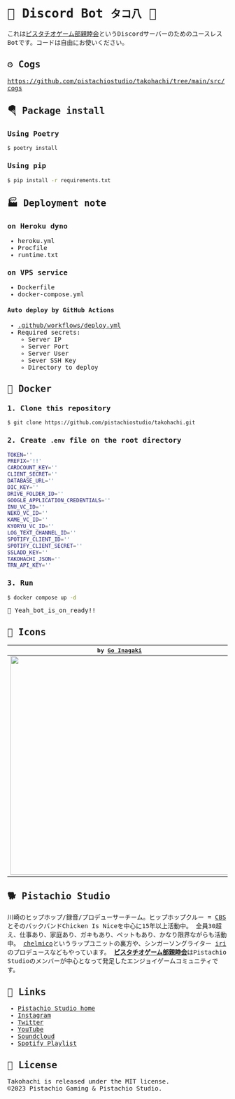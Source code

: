 <samp>

# 🐙 Discord Bot `タコ八` 🐙


これは[ピスタチオゲーム部親睦会](https://discord.gg/pistachiogaming)というDiscordサーバーのためのユースレスBotです。コードは自由にお使いください。

## ⚙ Cogs

https://github.com/pistachiostudio/takohachi/tree/main/src/cogs

## 🪂 Package install

### Using Poetry

```bash
$ poetry install
```

### Using pip

```bash
$ pip install -r requirements.txt
```

## 🏭 Deployment note

### on Heroku dyno

- heroku.yml
- Procfile
- runtime.txt

### on VPS service

- Dockerfile
- docker-compose.yml

#### Auto deploy by GitHub Actions

- [.github/workflows/deploy.yml](https://github.com/pistachiostudio/takohachi/blob/master/.github/workflows/deploy.yml)
- Required secrets:
  - Server IP
  - Server Port
  - Server User
  - Sever SSH Key
  - Directory to deploy

## 🐳 Docker

### 1. Clone this repository

```bash
$ git clone https://github.com/pistachiostudio/takohachi.git
```

### 2. Create `.env` file on the root directory

```bash
TOKEN=''
PREFIX='!!'
CARDCOUNT_KEY=''
CLIENT_SECRET=''
DATABASE_URL=''
DIC_KEY=''
DRIVE_FOLDER_ID=''
GOOGLE_APPLICATION_CREDENTIALS=''
INU_VC_ID=''
NEKO_VC_ID=''
KAME_VC_ID=''
KYORYU_VC_ID=''
LOG_TEXT_CHANNEL_ID=''
SPOTIFY_CLIENT_ID=''
SPOTIFY_CLIENT_SECRET=''
SSLADD_KEY=''
TAKOHACHI_JSON=''
TRN_API_KEY=''
```

### 3. Run

```bash
$ docker compose up -d
```

🔫 Yeah_bot_is_on_ready!!

## 🎨 Icons
| by [Go Inagaki](https://hodwn.com/go-inagaki/)                                                                                 | by [Imoya](https://twitter.com/arakudai2)                                                                                      | 
| ------------------------------------------------------------------------------------------------------------------------------ | ------------------------------------------------------------------------------------------------------------------------------ | 
| <img src="https://user-images.githubusercontent.com/4445606/136433333-96b165e0-447c-481a-9e91-50f02b5689d4.png" width="500px"> | <img src="https://user-images.githubusercontent.com/4445606/136697820-c7526860-2b48-4a34-b32a-06b38fbb76a1.png" width="500px"> | 


## 🐕 Pistachio Studio

川崎のヒップホップ/録音/プロデューサーチーム。ヒップホップクルー = [CBS](https://youtu.be/A3oshdbRbBI)とそのバックバンドChicken Is Niceを中心に15年以上活動中。
全員30超え、仕事あり、家庭あり、ガキもあり、ペットもあり、かなり限界ながらも活動中。
[chelmico](https://www.youtube.com/watch?v=76sNmqMzUuI)というラップユニットの裏方や、シンガーソングライター [iri](https://www.youtube.com/watch?v=3WlOZTy072k)のプロデュースなどもやっています。
[**ピスタチオゲーム部親睦会**](https://discord.gg/6XbCyRF)はPistachio Studioのメンバーが中心となって発足したエンジョイゲームコミュニティです。

## 🔗 Links

- [Pistachio Studio home](https://pistachiostudio.net/)
- [Instagram](http://instagram.com/pistachiostudio)
- [Twitter](https://twitter.com/pstchstd)
- [YouTube](https://www.youtube.com/c/pistachiostudiokngw)
- [Soundcloud](https://soundcloud.com/pistachio-studio)
- [Spotify Playlist](https://open.spotify.com/user/2wf7ulo34ef46fu3awnq984wj?si=mm3fQfatR1OF2Kgr_uieGw)

## 🤝 License

Takohachi is released under the MIT license.  
©2023 Pistachio Gaming & Pistachio Studio.

</samp>
